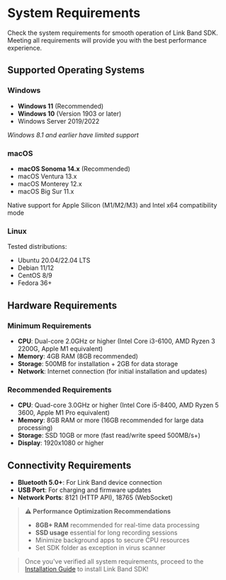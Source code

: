 # System Requirements

Check the system requirements for smooth operation of Link Band SDK. Meeting all requirements will provide you with the best performance experience.

## Supported Operating Systems

### Windows
- **Windows 11** (Recommended)
- **Windows 10** (Version 1903 or later)
- Windows Server 2019/2022

*Windows 8.1 and earlier have limited support*

### macOS
- **macOS Sonoma 14.x** (Recommended)
- macOS Ventura 13.x
- macOS Monterey 12.x
- macOS Big Sur 11.x

Native support for Apple Silicon (M1/M2/M3) and Intel x64 compatibility mode

### Linux
Tested distributions:
- Ubuntu 20.04/22.04 LTS
- Debian 11/12
- CentOS 8/9
- Fedora 36+

## Hardware Requirements

### Minimum Requirements
- **CPU**: Dual-core 2.0GHz or higher (Intel Core i3-6100, AMD Ryzen 3 2200G, Apple M1 equivalent)
- **Memory**: 4GB RAM (8GB recommended)
- **Storage**: 500MB for installation + 2GB for data storage
- **Network**: Internet connection (for initial installation and updates)

### Recommended Requirements
- **CPU**: Quad-core 3.0GHz or higher (Intel Core i5-8400, AMD Ryzen 5 3600, Apple M1 Pro equivalent)
- **Memory**: 8GB RAM or more (16GB recommended for large data processing)
- **Storage**: SSD 10GB or more (fast read/write speed 500MB/s+)
- **Display**: 1920x1080 or higher

## Connectivity Requirements
- **Bluetooth 5.0+**: For Link Band device connection
- **USB Port**: For charging and firmware updates
- **Network Ports**: 8121 (HTTP API), 18765 (WebSocket)

> **⚠️ Performance Optimization Recommendations**
> 
> - **8GB+ RAM** recommended for real-time data processing
> - **SSD usage** essential for long recording sessions
> - Minimize background apps to secure CPU resources
> - Set SDK folder as exception in virus scanner

> 
> Once you've verified all system requirements, proceed to the [Installation Guide](installation.md) to install Link Band SDK! 